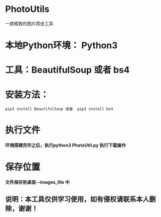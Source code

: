 # PhotoUtils
一款精致的图片爬虫工具


# 本地Python环境： Python3 
# 工具：BeautifulSoup 或者 bs4
# 安装方法：
```
pip3 install BeautifulSoup 或者  pip3 install bs4
```
# 执行文件
#### 环境搭建完毕之后，执行python3 PhotoUtil.py 执行下载操作

# 保存位置
#### 文件保存到桌面--images_file 中

## 说明：本工具仅供学习使用，如有侵权请联系本人删除，谢谢！
